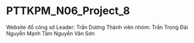 # PTTKPM_N06_Project_8

Website đồ công sở
Leader: Trần Dương
Thành viên nhóm:
Trần Trọng Đài
Nguyễn Mạnh Tâm
Nguyễn Văn Sơn
